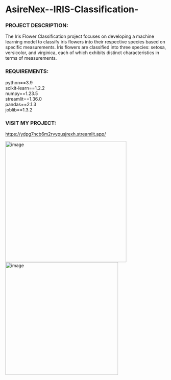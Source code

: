 # AsireNex--IRIS-Classification-
### PROJECT DESCRIPTION:

The Iris Flower Classification project focuses on developing a machine learning model to classify iris flowers into their respective species based on specific measurements. Iris flowers are classified into three species: setosa, versicolor, and virginica, each of which exhibits distinct characteristics in terms of measurements.

### REQUIREMENTS:
python==3.9<br>
scikit-learn==1.2.2<br>
numpy==1.23.5<br>
streamlit==1.36.0<br>
pandas==2.1.3<br>
joblib==1.3.2

### VISIT MY PROJECT:
https://ydpg7ncb6m2rvypusjrexh.streamlit.app/

<img width="379" alt="image" src="https://github.com/MitaliSachan/AsireNex--IRIS-Classification-/assets/95533074/8d500914-f1be-4c53-b934-b3f41133b0ab">
<br>

<img width="353" alt="image" src="https://github.com/MitaliSachan/AsireNex--IRIS-Classification-/assets/95533074/1d4cf2f7-97fe-4c99-9268-3d607ad83ee5">

